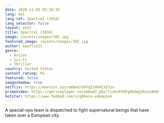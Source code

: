 ```yaml
---
date: 2020-11-03 02:18:58
lang: mal
lang-ref: Spectral (2016)
lang_selector: false
layout: post
title: Spectral (2016)
image: /assets/images/302.jpg
featured_image: /assets/images/302.jpg
author: maxflix21
genre:
  - Action
  - Sci-Fi
  - Thriller
country: United States
content_rating: PG
featured: false
imageshadow: true
netflix: https://movstar.xyz/embed/VHYqZiHhHIYE3zv
primeVideo: https://gdriveplayer.to/embed2.php?link=FPdFg0EOmg1Kav2A000Sngnv8hD%252FmDPJqDlMjsgdT4nqDoInSMQ9zPJ61y6GW72rxX%252Fi0bVeNHECmc53IvnwtcqJiPEUMXlm%252BXcZtyjKFP1QY31z3P9ENLLC9E8eLUnJh78j2ZRe97esgKc6t8D7SVYBZTvZsip00NJSLQQxt8Kd6Csve3PFdsZjXjDqIjy%252BU%253D
hotstar: https://www.fembed.com/v/g86ena-w4pmp1ek
---
```

A special-ops team is dispatched to fight supernatural beings that have taken over a European city.